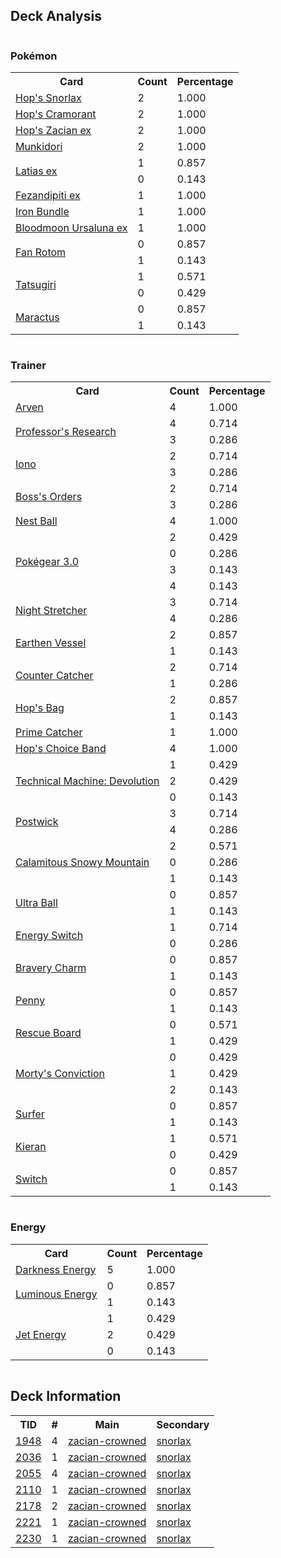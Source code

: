 
## Deck Analysis

<div style="display: flex; flex-wrap: wrap;">
<div style="flex: 1; margin-right: 10px;">
<h3>Pokémon</h3><table><tr><th>Card</th><th>Count</th><th>Percentage</th></tr><tr><td rowspan='1'><a href='https://limitlesstcg.com/cards/jp/SV9/75?translate=en'>Hop's Snorlax</a></td><td>2</td><td>1.000</td></tr><tr><td rowspan='1'><a href='https://limitlesstcg.com/cards/jp/SV9/87?translate=en'>Hop's Cramorant</a></td><td>2</td><td>1.000</td></tr><tr><td rowspan='1'><a href='https://limitlesstcg.com/cards/jp/SV9/69?translate=en'>Hop's Zacian ex</a></td><td>2</td><td>1.000</td></tr><tr><td rowspan='1'><a href='https://limitlesstcg.com/cards/TWM/95'>Munkidori</a></td><td>2</td><td>1.000</td></tr><tr><td rowspan='2'><a href='https://limitlesstcg.com/cards/SSP/76'>Latias ex</a></td><td>1</td><td>0.857</td></tr><tr><td>0</td><td>0.143</td></tr><tr><td rowspan='1'><a href='https://limitlesstcg.com/cards/SFA/38'>Fezandipiti ex</a></td><td>1</td><td>1.000</td></tr><tr><td rowspan='1'><a href='https://limitlesstcg.com/cards/PAR/56'>Iron Bundle</a></td><td>1</td><td>1.000</td></tr><tr><td rowspan='1'><a href='https://limitlesstcg.com/cards/TWM/141'>Bloodmoon Ursaluna ex</a></td><td>1</td><td>1.000</td></tr><tr><td rowspan='2'><a href='https://limitlesstcg.com/cards/SCR/118'>Fan Rotom</a></td><td>0</td><td>0.857</td></tr><tr><td>1</td><td>0.143</td></tr><tr><td rowspan='2'><a href='https://limitlesstcg.com/cards/TWM/131'>Tatsugiri</a></td><td>1</td><td>0.571</td></tr><tr><td>0</td><td>0.429</td></tr><tr><td rowspan='2'><a href='https://limitlesstcg.com/cards/jp/SV9/6?translate=en'>Maractus</a></td><td>0</td><td>0.857</td></tr><tr><td>1</td><td>0.143</td></tr></table>
</div><div style='flex: 1; margin-right: 10px;'><h3>Trainer</h3><table><tr><th>Card</th><th>Count</th><th>Percentage</th></tr><tr><td rowspan='1'><a href='https://limitlesstcg.com/cards/OBF/186'>Arven</a></td><td>4</td><td>1.000</td></tr><tr><td rowspan='2'><a href='https://limitlesstcg.com/cards/SVI/189'>Professor's Research</a></td><td>4</td><td>0.714</td></tr><tr><td>3</td><td>0.286</td></tr><tr><td rowspan='2'><a href='https://limitlesstcg.com/cards/PAL/185'>Iono</a></td><td>2</td><td>0.714</td></tr><tr><td>3</td><td>0.286</td></tr><tr><td rowspan='2'><a href='https://limitlesstcg.com/cards/PAL/172'>Boss's Orders</a></td><td>2</td><td>0.714</td></tr><tr><td>3</td><td>0.286</td></tr><tr><td rowspan='1'><a href='https://limitlesstcg.com/cards/SVI/181'>Nest Ball</a></td><td>4</td><td>1.000</td></tr><tr><td rowspan='4'><a href='https://limitlesstcg.com/cards/SVI/186'>Pokégear 3.0</a></td><td>2</td><td>0.429</td></tr><tr><td>0</td><td>0.286</td></tr><tr><td>3</td><td>0.143</td></tr><tr><td>4</td><td>0.143</td></tr><tr><td rowspan='2'><a href='https://limitlesstcg.com/cards/SFA/61'>Night Stretcher</a></td><td>3</td><td>0.714</td></tr><tr><td>4</td><td>0.286</td></tr><tr><td rowspan='2'><a href='https://limitlesstcg.com/cards/PAR/163'>Earthen Vessel</a></td><td>2</td><td>0.857</td></tr><tr><td>1</td><td>0.143</td></tr><tr><td rowspan='2'><a href='https://limitlesstcg.com/cards/PAR/160'>Counter Catcher</a></td><td>2</td><td>0.714</td></tr><tr><td>1</td><td>0.286</td></tr><tr><td rowspan='2'><a href='https://limitlesstcg.com/cards/jp/SV9/91?translate=en'>Hop's Bag</a></td><td>2</td><td>0.857</td></tr><tr><td>1</td><td>0.143</td></tr><tr><td rowspan='1'><a href='https://limitlesstcg.com/cards/TEF/157'>Prime Catcher</a></td><td>1</td><td>1.000</td></tr><tr><td rowspan='1'><a href='https://limitlesstcg.com/cards/jp/SV9/92?translate=en'>Hop's Choice Band</a></td><td>4</td><td>1.000</td></tr><tr><td rowspan='3'><a href='https://limitlesstcg.com/cards/PAR/177'>Technical Machine: Devolution</a></td><td>1</td><td>0.429</td></tr><tr><td>2</td><td>0.429</td></tr><tr><td>0</td><td>0.143</td></tr><tr><td rowspan='2'><a href='https://limitlesstcg.com/cards/jp/SV9/99?translate=en'>Postwick</a></td><td>3</td><td>0.714</td></tr><tr><td>4</td><td>0.286</td></tr><tr><td rowspan='3'><a href='https://limitlesstcg.com/cards/PAL/174'>Calamitous Snowy Mountain</a></td><td>2</td><td>0.571</td></tr><tr><td>0</td><td>0.286</td></tr><tr><td>1</td><td>0.143</td></tr><tr><td rowspan='2'><a href='https://limitlesstcg.com/cards/SVI/196'>Ultra Ball</a></td><td>0</td><td>0.857</td></tr><tr><td>1</td><td>0.143</td></tr><tr><td rowspan='2'><a href='https://limitlesstcg.com/cards/SVI/173'>Energy Switch</a></td><td>1</td><td>0.714</td></tr><tr><td>0</td><td>0.286</td></tr><tr><td rowspan='2'><a href='https://limitlesstcg.com/cards/PAL/173'>Bravery Charm</a></td><td>0</td><td>0.857</td></tr><tr><td>1</td><td>0.143</td></tr><tr><td rowspan='2'><a href='https://limitlesstcg.com/cards/SVI/183'>Penny</a></td><td>0</td><td>0.857</td></tr><tr><td>1</td><td>0.143</td></tr><tr><td rowspan='2'><a href='https://limitlesstcg.com/cards/TEF/159'>Rescue Board</a></td><td>0</td><td>0.571</td></tr><tr><td>1</td><td>0.429</td></tr><tr><td rowspan='3'><a href='https://limitlesstcg.com/cards/TEF/155'>Morty's Conviction</a></td><td>0</td><td>0.429</td></tr><tr><td>1</td><td>0.429</td></tr><tr><td>2</td><td>0.143</td></tr><tr><td rowspan='2'><a href='https://limitlesstcg.com/cards/SSP/187'>Surfer</a></td><td>0</td><td>0.857</td></tr><tr><td>1</td><td>0.143</td></tr><tr><td rowspan='2'><a href='https://limitlesstcg.com/cards/TWM/154'>Kieran</a></td><td>1</td><td>0.571</td></tr><tr><td>0</td><td>0.429</td></tr><tr><td rowspan='2'><a href='https://limitlesstcg.com/cards/SVI/194'>Switch</a></td><td>0</td><td>0.857</td></tr><tr><td>1</td><td>0.143</td></tr></table>
</div><div style='flex: 1; margin-right: 10px;'><h3>Energy</h3><table><tr><th>Card</th><th>Count</th><th>Percentage</th></tr><tr><td rowspan='1'><a href='https://limitlesstcg.com/cards/SVE/15'>Darkness Energy</a></td><td>5</td><td>1.000</td></tr><tr><td rowspan='2'><a href='https://limitlesstcg.com/cards/PAL/191'>Luminous Energy</a></td><td>0</td><td>0.857</td></tr><tr><td>1</td><td>0.143</td></tr><tr><td rowspan='3'><a href='https://limitlesstcg.com/cards/PAL/190'>Jet Energy</a></td><td>1</td><td>0.429</td></tr><tr><td>2</td><td>0.429</td></tr><tr><td>0</td><td>0.143</td></tr></table>
</div></div>

## Deck Information

<table>
<tr><th>TID</th><th>#</th><th>Main</th><th>Secondary</th></tr>
<tr><td><a href='https://limitlesstcg.com/tournaments/jp/1948'>1948</a></td><td>4</td><td><a href='https://limitlesstcg.com/decks/list/jp/28992'>zacian-crowned</a></td><td><a href='https://limitlesstcg.com/decks/list/jp/28992'>snorlax</a></td></tr><tr><td><a href='https://limitlesstcg.com/tournaments/jp/2036'>2036</a></td><td>1</td><td><a href='https://limitlesstcg.com/decks/list/jp/30390'>zacian-crowned</a></td><td><a href='https://limitlesstcg.com/decks/list/jp/30390'>snorlax</a></td></tr><tr><td><a href='https://limitlesstcg.com/tournaments/jp/2055'>2055</a></td><td>4</td><td><a href='https://limitlesstcg.com/decks/list/jp/30695'>zacian-crowned</a></td><td><a href='https://limitlesstcg.com/decks/list/jp/30695'>snorlax</a></td></tr><tr><td><a href='https://limitlesstcg.com/tournaments/jp/2110'>2110</a></td><td>1</td><td><a href='https://limitlesstcg.com/decks/list/jp/31539'>zacian-crowned</a></td><td><a href='https://limitlesstcg.com/decks/list/jp/31539'>snorlax</a></td></tr><tr><td><a href='https://limitlesstcg.com/tournaments/jp/2178'>2178</a></td><td>2</td><td><a href='https://limitlesstcg.com/decks/list/jp/32598'>zacian-crowned</a></td><td><a href='https://limitlesstcg.com/decks/list/jp/32598'>snorlax</a></td></tr><tr><td><a href='https://limitlesstcg.com/tournaments/jp/2221'>2221</a></td><td>1</td><td><a href='https://limitlesstcg.com/decks/list/jp/33268'>zacian-crowned</a></td><td><a href='https://limitlesstcg.com/decks/list/jp/33268'>snorlax</a></td></tr><tr><td><a href='https://limitlesstcg.com/tournaments/jp/2230'>2230</a></td><td>1</td><td><a href='https://limitlesstcg.com/decks/list/jp/33411'>zacian-crowned</a></td><td><a href='https://limitlesstcg.com/decks/list/jp/33411'>snorlax</a></td></tr></table>